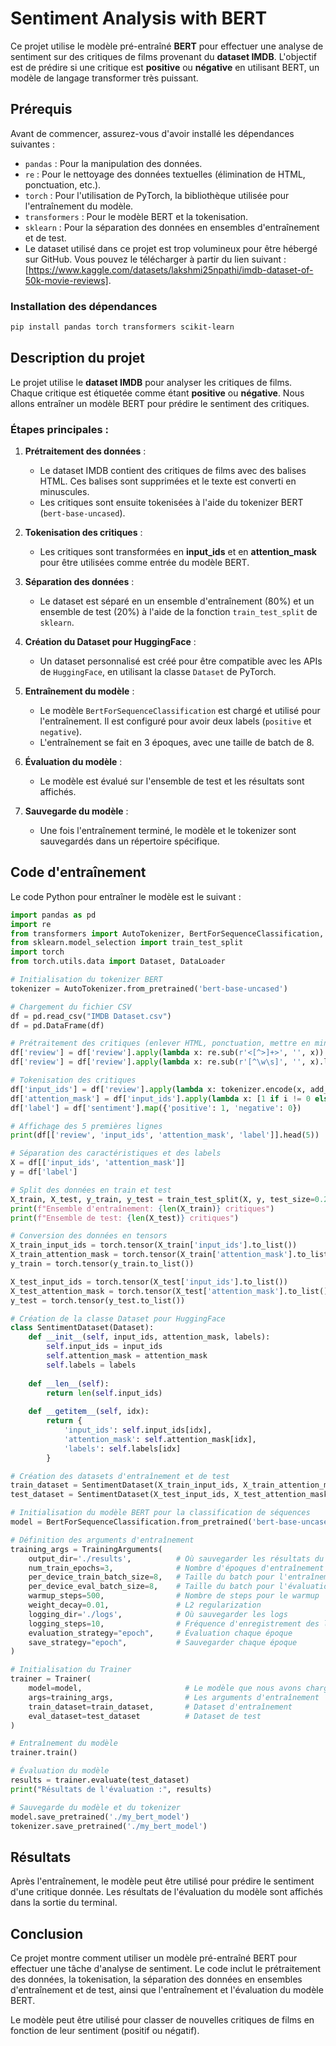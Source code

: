 
# Sentiment Analysis with BERT

Ce projet utilise le modèle pré-entraîné **BERT** pour effectuer une analyse de sentiment sur des critiques de films provenant du **dataset IMDB**. L'objectif est de prédire si une critique est **positive** ou **négative** en utilisant BERT, un modèle de langage transformer très puissant.

## Prérequis

Avant de commencer, assurez-vous d'avoir installé les dépendances suivantes :

- `pandas` : Pour la manipulation des données.
- `re` : Pour le nettoyage des données textuelles (élimination de HTML, ponctuation, etc.).
- `torch` : Pour l'utilisation de PyTorch, la bibliothèque utilisée pour l'entraînement du modèle.
- `transformers` : Pour le modèle BERT et la tokenisation.
- `sklearn` : Pour la séparation des données en ensembles d'entraînement et de test.
- Le dataset utilisé dans ce projet est trop volumineux pour être hébergé sur GitHub. Vous pouvez le télécharger à partir du lien suivant : [https://www.kaggle.com/datasets/lakshmi25npathi/imdb-dataset-of-50k-movie-reviews].

### Installation des dépendances

```bash
pip install pandas torch transformers scikit-learn
```

## Description du projet

Le projet utilise le **dataset IMDB** pour analyser les critiques de films. Chaque critique est étiquetée comme étant **positive** ou **négative**. Nous allons entraîner un modèle BERT pour prédire le sentiment des critiques.

### Étapes principales :

1. **Prétraitement des données** :
   - Le dataset IMDB contient des critiques de films avec des balises HTML. Ces balises sont supprimées et le texte est converti en minuscules.
   - Les critiques sont ensuite tokenisées à l'aide du tokenizer BERT (`bert-base-uncased`).
   
2. **Tokenisation des critiques** :
   - Les critiques sont transformées en **input_ids** et en **attention_mask** pour être utilisées comme entrée du modèle BERT.
   
3. **Séparation des données** :
   - Le dataset est séparé en un ensemble d'entraînement (80%) et un ensemble de test (20%) à l'aide de la fonction `train_test_split` de `sklearn`.

4. **Création du Dataset pour HuggingFace** :
   - Un dataset personnalisé est créé pour être compatible avec les APIs de `HuggingFace`, en utilisant la classe `Dataset` de PyTorch.
   
5. **Entraînement du modèle** :
   - Le modèle `BertForSequenceClassification` est chargé et utilisé pour l'entraînement. Il est configuré pour avoir deux labels (`positive` et `negative`).
   - L'entraînement se fait en 3 époques, avec une taille de batch de 8.

6. **Évaluation du modèle** :
   - Le modèle est évalué sur l'ensemble de test et les résultats sont affichés.

7. **Sauvegarde du modèle** :
   - Une fois l'entraînement terminé, le modèle et le tokenizer sont sauvegardés dans un répertoire spécifique.

## Code d'entraînement

Le code Python pour entraîner le modèle est le suivant :

```python
import pandas as pd
import re
from transformers import AutoTokenizer, BertForSequenceClassification, Trainer, TrainingArguments
from sklearn.model_selection import train_test_split
import torch
from torch.utils.data import Dataset, DataLoader

# Initialisation du tokenizer BERT
tokenizer = AutoTokenizer.from_pretrained('bert-base-uncased')

# Chargement du fichier CSV
df = pd.read_csv("IMDB Dataset.csv")
df = pd.DataFrame(df)

# Prétraitement des critiques (enlever HTML, ponctuation, mettre en minuscules)
df['review'] = df['review'].apply(lambda x: re.sub(r'<[^>]+>', '', x))
df['review'] = df['review'].apply(lambda x: re.sub(r'[^\w\s]', '', x).lower())

# Tokenisation des critiques
df['input_ids'] = df['review'].apply(lambda x: tokenizer.encode(x, add_special_tokens=True, truncation=True, padding='max_length', max_length=512))
df['attention_mask'] = df['input_ids'].apply(lambda x: [1 if i != 0 else 0 for i in x])
df['label'] = df['sentiment'].map({'positive': 1, 'negative': 0})

# Affichage des 5 premières lignes
print(df[['review', 'input_ids', 'attention_mask', 'label']].head(5))

# Séparation des caractéristiques et des labels
X = df[['input_ids', 'attention_mask']]
y = df['label']

# Split des données en train et test
X_train, X_test, y_train, y_test = train_test_split(X, y, test_size=0.2, random_state=42)
print(f"Ensemble d'entraînement: {len(X_train)} critiques")
print(f"Ensemble de test: {len(X_test)} critiques")

# Conversion des données en tensors
X_train_input_ids = torch.tensor(X_train['input_ids'].to_list())
X_train_attention_mask = torch.tensor(X_train['attention_mask'].to_list())
y_train = torch.tensor(y_train.to_list())

X_test_input_ids = torch.tensor(X_test['input_ids'].to_list())
X_test_attention_mask = torch.tensor(X_test['attention_mask'].to_list())
y_test = torch.tensor(y_test.to_list())

# Création de la classe Dataset pour HuggingFace
class SentimentDataset(Dataset):
    def __init__(self, input_ids, attention_mask, labels):
        self.input_ids = input_ids
        self.attention_mask = attention_mask
        self.labels = labels
    
    def __len__(self):
        return len(self.input_ids)
    
    def __getitem__(self, idx):
        return {
            'input_ids': self.input_ids[idx],
            'attention_mask': self.attention_mask[idx],
            'labels': self.labels[idx]
        }

# Création des datasets d'entraînement et de test
train_dataset = SentimentDataset(X_train_input_ids, X_train_attention_mask, y_train)
test_dataset = SentimentDataset(X_test_input_ids, X_test_attention_mask, y_test)

# Initialisation du modèle BERT pour la classification de séquences
model = BertForSequenceClassification.from_pretrained('bert-base-uncased', num_labels=2)

# Définition des arguments d'entraînement
training_args = TrainingArguments(
    output_dir='./results',          # Où sauvegarder les résultats du modèle
    num_train_epochs=3,              # Nombre d'époques d'entraînement
    per_device_train_batch_size=8,   # Taille du batch pour l'entraînement
    per_device_eval_batch_size=8,    # Taille du batch pour l'évaluation
    warmup_steps=500,                # Nombre de steps pour le warmup
    weight_decay=0.01,               # L2 regularization
    logging_dir='./logs',            # Où sauvegarder les logs
    logging_steps=10,                # Fréquence d'enregistrement des logs
    evaluation_strategy="epoch",     # Évaluation chaque époque
    save_strategy="epoch",           # Sauvegarder chaque époque
)

# Initialisation du Trainer
trainer = Trainer(
    model=model,                       # Le modèle que nous avons chargé
    args=training_args,                # Les arguments d'entraînement
    train_dataset=train_dataset,       # Dataset d'entraînement
    eval_dataset=test_dataset          # Dataset de test
)

# Entraînement du modèle
trainer.train()

# Évaluation du modèle
results = trainer.evaluate(test_dataset)
print("Résultats de l'évaluation :", results)

# Sauvegarde du modèle et du tokenizer
model.save_pretrained('./my_bert_model')
tokenizer.save_pretrained('./my_bert_model')
```

## Résultats

Après l'entraînement, le modèle peut être utilisé pour prédire le sentiment d'une critique donnée. Les résultats de l'évaluation du modèle sont affichés dans la sortie du terminal.

## Conclusion

Ce projet montre comment utiliser un modèle pré-entraîné BERT pour effectuer une tâche d'analyse de sentiment. Le code inclut le prétraitement des données, la tokenisation, la séparation des données en ensembles d'entraînement et de test, ainsi que l'entraînement et l'évaluation du modèle BERT. 

Le modèle peut être utilisé pour classer de nouvelles critiques de films en fonction de leur sentiment (positif ou négatif).

